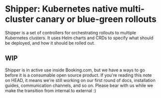 # Shipper: Kubernetes native multi-cluster canary or blue-green rollouts

Shipper is a set of controllers for orchestrating rollouts to multiple
Kubernetes clusters. It uses Helm charts and CRDs to specify what should be
deployed, and how it should be rolled out.

## WIP

Shipper is in active use inside Booking.com, but we have a ways to go before it is
a consumable open source product. If you're reading this note on HEAD, it means
we're still working on our first round of docs, installation guides,
communication channels, and so on. Please bear with us while we make the
transition from internal to external :)
